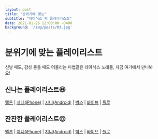 ```yaml
---
layout: post
title: "분위기에 맞는"
subtitle: "데이식스 퀵 플레이리스트"
date: 2021-01-26 12:00:00 -0400
background: '/img/posts/03.jpg'
---
```


# 분위기에 맞는 플레이리스트

신날 때도, 감성 돋을 때도 어울리는 마법같은 데이식스 노래들, 지금 여기에서 만나봐요!

## 신나는 플레이리스트😆

[멜론](https://bit.ly/DAY6Chill_M) | [지니(iPhone)](https://bit.ly/DAY6Chill_GI) | [지니(Android)](https://bit.ly/DAY6Chill_G) | [벅스](https://bit.ly/DAY6Chill_B) | [바이브](https://bit.ly/DAY6Chill_V) | [플로](https://github.com/DAY6MusicData/DAY6MusicData.github.io/blob/master/playlist/image/%EC%8B%A0%EB%82%98%EB%8A%94.jpg?raw=true)

## 잔잔한 플레이리스트😌

[멜론](https://bit.ly/DAY6Calm_M) | [지니(iPhone)](https://bit.ly/DAY6Calm_GI) | [지니(Android)](https://bit.ly/DAY6Calm_G) | [벅스](https://bit.ly/DAY6Calm_B) | [바이브](https://bit.ly/DAY6Calm_V) | [플로](https://github.com/DAY6MusicData/DAY6MusicData.github.io/blob/master/playlist/image/%EC%9E%94%EC%9E%94%ED%95%9C.jpg?raw=true)
